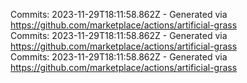 Commits: 2023-11-29T18:11:58.862Z - Generated via https://github.com/marketplace/actions/artificial-grass
<br>
Commits: 2023-11-29T18:11:58.862Z - Generated via https://github.com/marketplace/actions/artificial-grass
<br>
Commits: 2023-11-29T18:11:58.862Z - Generated via https://github.com/marketplace/actions/artificial-grass
<br>
